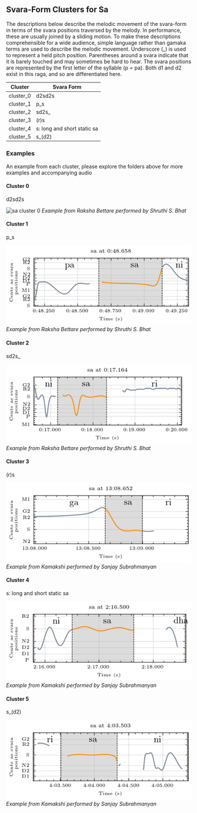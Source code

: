 ## Svara-Form Clusters for Sa

The descriptions below describe the melodic movement of the svara-form in terms of the svara positions traversed by the melody. In performance, these are usually joined by a sliding motion. To make these descriptions comprehensible for a wide audience, simple language rather than gamaka terms are used to describe the melodic movement. Underscore (_) is used to represent a held pitch position. Parentheses around a svara indicate that it is barely touched and may sometimes be hard to hear. The svara positions are represented by the first letter of the syllable (p = pa). Both d1 and d2 exist in this raga, and so are differentiated here. 


| **Cluster** | **Svara Form**             |
|-------------|-----------------------------|
| cluster_0   | d2sd2s                      |
| cluster_1   | p_s                         |
| cluster_2   | sd2s_                       |
| cluster_3   | (r)s                        |
| cluster_4   | s: long and short static sa |
| cluster_5   | s_(d2)                      |


### Examples

An example from each cluster, please explore the folders above for more examples and accompanying audio

#### Cluster 0

d2sd2s

![sa cluster 0](cluster_0/kamakshi_400.png)
*Example from Raksha Bettare performed by Shruthi S. Bhat*

#### Cluster 1

p_s

![sa cluster 1](cluster_1/raksha_bettare_61.png)
*Example from Raksha Bettare performed by Shruthi S. Bhat*

#### Cluster 2

sd2s_

![sa cluster 2](cluster_2/raksha_bettare_17.png)
*Example from Raksha Bettare performed by Shruthi S. Bhat*

#### Cluster 3

(r)s

![sa cluster 3](cluster_3/kamakshi_1010.png)
*Example from Kamakshi performed by Sanjay Subrahmanyan*


#### Cluster 4

s: long and short static sa

![sa cluster 4](cluster_4/kamakshi_100.png)
*Example from Kamakshi performed by Sanjay Subrahmanyan*


#### Cluster 5

s_(d2)

![sa cluster 5](cluster_5/kamakshi_210.png)
*Example from Kamakshi performed by Sanjay Subrahmanyan*